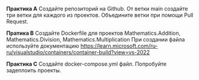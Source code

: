 **Практика А**
Создайте репозиторий на Github.
От ветки main создайте три ветки для каждого из проектов. Объедините ветки при помощи Pull Request.

**Пратика B**
Создайте Dockerfile для проектов Mathematics.Addition, Mathematics.Division, Mathematics.Multiplication
При создании файла используйте документацию https://learn.microsoft.com/ru-ru/visualstudio/containers/container-build?view=vs-2022

**Практика С**
Создайте docker-compose.yml файл. Попробуйте задеплоить проекты.